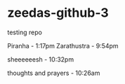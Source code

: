 # zeedas-github-3
testing repo

Piranha - 1:17pm
Zarathustra - 9:54pm

sheeeeeesh - 10:32pm

thoughts and prayers - 10:26am